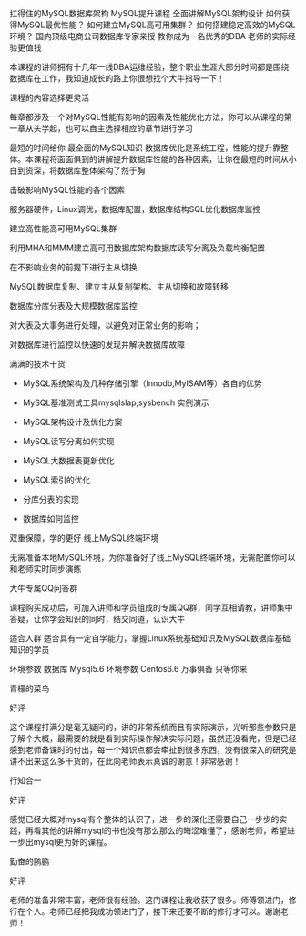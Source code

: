 扛得住的MySQL数据库架构
MySQL提升课程 全面讲解MySQL架构设计
如何获得MySQL最优性能？ 如何建立MySQL高可用集群？ 如何搭建稳定高效的MySQL环境？
国内顶级电商公司数据库专家亲授
教你成为一名优秀的DBA
老师的实际经验更值钱

本课程的讲师拥有十几年一线DBA运维经验，整个职业生涯大部分时间都是围绕数据库在工作，我知道成长的路上你很想找个大牛指导一下！

课程的内容选择更灵活

每章都涉及一个对MySQL性能有影响的因素及性能优化方法，你可以从课程的第一章从头学起，也可以自主选择相应的章节进行学习

最短的时间给你
最全面的MySQL知识
数据库优化是系统工程，性能的提升靠整体。本课程将面面俱到的讲解提升数据库性能的各种因素，让你在最短的时间从小白到资深，将数据库整体架构了然于胸

击破影响MySQL性能的各个因素

服务器硬件，Linux调优，数据库配置，数据库结构SQL优化数据库监控

建立高性能高可用MySQL集群

利用MHA和MMM建立高可用数据库架构数据库读写分离及负载均衡配置

在不影响业务的前提下进行主从切换

MySQL数据库复制、建立主从复制架构、主从切换和故障转移

数据库分库分表及大规模数据库监控

对大表及大事务进行处理，以避免对正常业务的影响；

对数据库进行监控以快速的发现并解决数据库故障

满满的技术干货
- MySQL系统架构及几种存储引擎（Innodb,MyISAM等）各自的优势

- MySQL基准测试工具mysqlslap,sysbench 实例演示

- MySQL架构设计及优化方案

- MySQL读写分离如何实现

- MySQL大数据表更新优化

- MySQL索引的优化

- 分库分表的实现

- 数据库如何监控

双重保障，学的更好
线上MySQL终端环境

无需准备本地MySQL环境，为你准备好了线上MySQL终端环境，无需配置你可以和老师实时同步演练

大牛专属QQ问答群

课程购买成功后，可加入讲师和学员组成的专属QQ群，同学互相请教，讲师集中答疑，让你学会知识的同时，结交同道，认识大牛

适合人群
适合具有一定自学能力，掌握Linux系统基础知识及MySQL数据库基础知识的学员

环境参数
数据库 Mysql5.6 环境参数 Centos6.6
万事俱备 只等你来

青檬的菜鸟

好评

这个课程打满分是毫无疑问的，讲的非常系统而且有实际演示，光听那些参数只是了解个大概，最需要的就是看到实际操作解决实际问题，虽然还没看完，但是已经感到老师备课时的付出，每一个知识点都会牵扯到很多东西，没有很深入的研究是讲不出来这么多干货的，在此向老师表示真诚的谢意！非常感谢！


行知合一

好评

感觉已经大概对mysql有个整体的认识了，进一步的深化还需要自己一步步的实践，再看其他的讲解mysql的书也没有那么那么的晦涩难懂了，感谢老师，希望进一步出mysql更为好的课程。


勤奋的鹏鹏

好评

老师的准备非常丰富，老师很有经验。这门课程让我收获了很多。师傅领进门，修行在个人。老师已经把我成功领进门了，接下来还要不断的修行才可以。谢谢老师！
